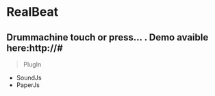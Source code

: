 # RealBeat
## Drummachine touch or press... . Demo avaible here:http://#



> PlugIn
- SoundJs
- PaperJs
